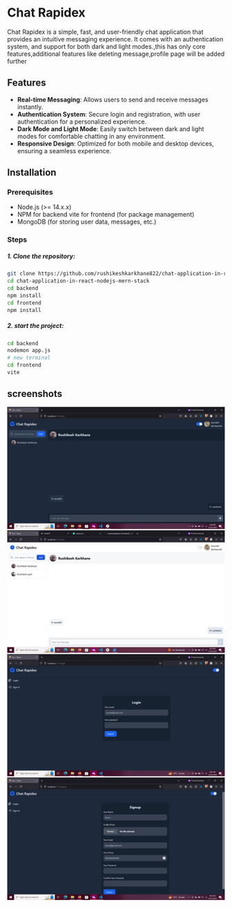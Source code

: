 # Chat Rapidex

Chat Rapidex is a simple, fast, and user-friendly chat application that provides an intuitive messaging experience. It comes with an authentication system, and support for both dark and light modes.,this has only core features,additional features like deleting message,profile page will be added further

## Features

- **Real-time Messaging**: Allows users to send and receive messages instantly.
- **Authentication System**: Secure login and registration, with user authentication for a personalized experience.
- **Dark Mode and Light Mode**: Easily switch between dark and light modes for comfortable chatting in any environment.
- **Responsive Design**: Optimized for both mobile and desktop devices, ensuring a seamless experience.


## Installation

### Prerequisites

- Node.js (>= 14.x.x)
- NPM for backend vite for frontend (for package management)
- MongoDB (for storing user data, messages, etc.)

### Steps

  ##### 1. Clone the repository:

   ```bash
   git clone https://github.com/rushikeshkarkhane822/chat-application-in-react-nodejs-mern-stack.git
   cd chat-application-in-react-nodejs-mern-stack
   cd backend
   npm install
   cd frontend 
   npm install 
   ```
   ##### 2. start the project:
   ```bash
   cd backend
   nodemon app.js
   # new terminal
   cd frontend
   vite
   ```

## screenshots
![chatpage](./screenshots/chats.png)
![chatpage light mode](./screenshots/lightmode.png)
![login](./screenshots/login.png)
![signup](./screenshots/signup.png)



